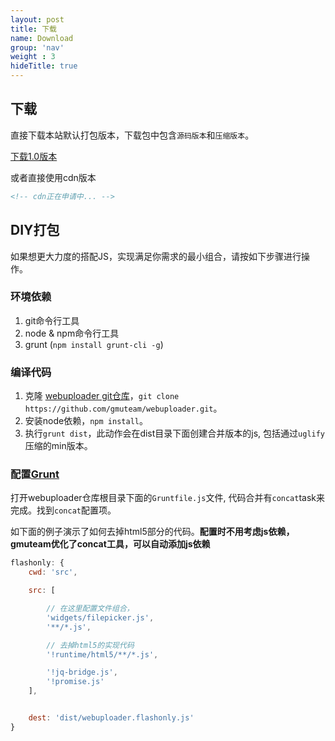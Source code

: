 ```yaml
---
layout: post
title: 下载
name: Download
group: 'nav'
weight : 3
hideTitle: true
---
```

## 下载

直接下载本站默认打包版本，下载包中包含`源码版本`和`压缩版本`。

<a class="btn btn-success" href="{{site.baseurl}}/webuploader_0.1.0.zip">下载1.0版本</a>

或者直接使用cdn版本

```html
<!-- cdn正在申请中... -->
```

## DIY打包

如果想更大力度的搭配JS，实现满足你需求的最小组合，请按如下步骤进行操作。

### 环境依赖

1. git命令行工具
2. node & npm命令行工具
3. grunt (`npm install grunt-cli -g`)

### 编译代码
1. 克隆 [webuploader git仓库](https://github.com/gmuteam/webuploader)，`git clone https://github.com/gmuteam/webuploader.git`。
2. 安装node依赖，`npm install`。
3. 执行`grunt dist`，此动作会在dist目录下面创建合并版本的js, 包括通过`uglify`压缩的min版本。

### 配置[Grunt](http://gruntjs.com/getting-started)
打开webuploader仓库根目录下面的`Gruntfile.js`文件, 代码合并有`concat`task来完成。找到`concat`配置项。

如下面的例子演示了如何去掉html5部分的代码。**配置时不用考虑js依赖，gmuteam优化了concat工具，可以自动添加js依赖**

```javascript
flashonly: {
    cwd: 'src',

    src: [

        // 在这里配置文件组合，
        'widgets/filepicker.js',
        '**/*.js',

        // 去掉html5的实现代码
        '!runtime/html5/**/*.js',

        '!jq-bridge.js',
        '!promise.js'
    ],


    dest: 'dist/webuploader.flashonly.js'
}
```
